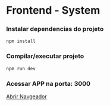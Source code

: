 # Frontend - System

###  Instalar dependencias do projeto

```
npm install 
```
### Compilar/executar projeto

```
npm run dev
```

### Acessar APP na porta: 3000

[Abrir Navgeador](http://localhost:3000)